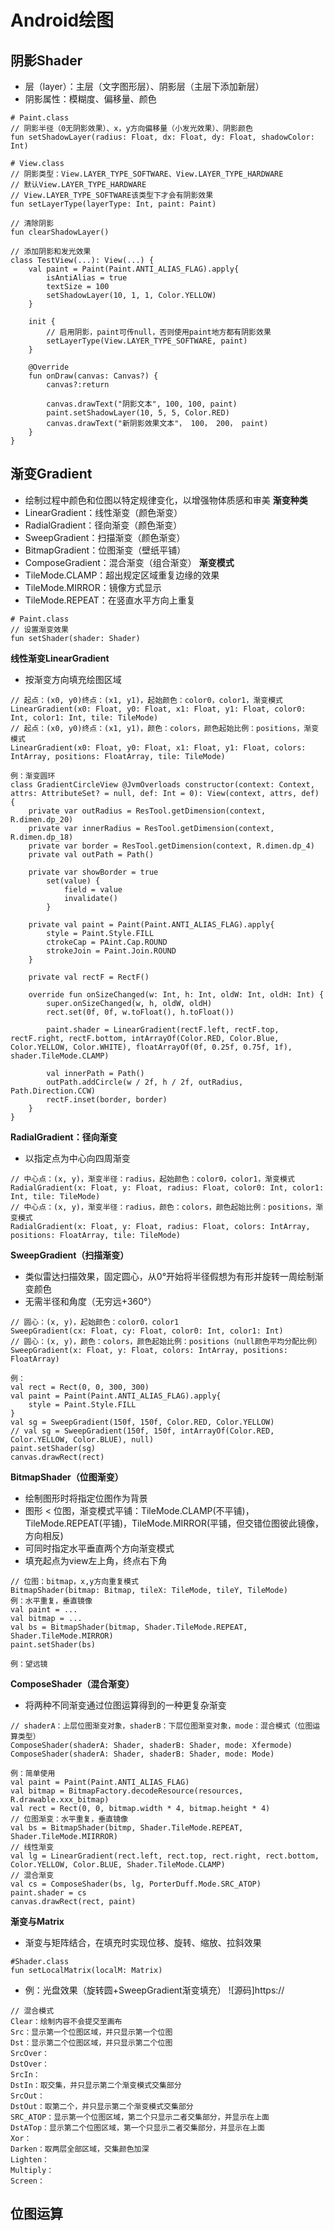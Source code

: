 # Android绘图

## 阴影Shader
* 层（layer）：主层（文字图形层）、阴影层（主层下添加新层）
* 阴影属性：模糊度、偏移量、颜色
```
# Paint.class
// 阴影半径（0无阴影效果）、x，y方向偏移量（小发光效果）、阴影颜色
fun setShadowLayer(radius: Float, dx: Float, dy: Float, shadowColor: Int)

# View.class
// 阴影类型：View.LAYER_TYPE_SOFTWARE、View.LAYER_TYPE_HARDWARE
// 默认View.LAYER_TYPE_HARDWARE
// View.LAYER_TYPE_SOFTWARE该类型下才会有阴影效果
fun setLayerType(layerType: Int, paint: Paint)

// 清除阴影
fun clearShadowLayer()

// 添加阴影和发光效果
class TestView(...): View(...) {
    val paint = Paint(Paint.ANTI_ALIAS_FLAG).apply{
	    isAntiAlias = true
	    textSize = 100
	    setShadowLayer(10, 1, 1, Color.YELLOW)
    }

    init {
        // 启用阴影，paint可传null，否则使用paint地方都有阴影效果
        setLayerType(View.LAYER_TYPE_SOFTWARE, paint)
    }

    @Override
    fun onDraw(canvas: Canvas?) {
        canvas?:return

        canvas.drawText("阴影文本", 100, 100, paint)
        paint.setShadowLayer(10, 5, 5, Color.RED)
        canvas.drawText("新阴影效果文本"， 100， 200， paint)
    }
}
```


## 渐变Gradient
* 绘制过程中颜色和位图以特定规律变化，以增强物体质感和审美
**渐变种类**
* LinearGradient：线性渐变（颜色渐变）
* RadialGradient：径向渐变（颜色渐变）
* SweepGradient：扫描渐变（颜色渐变）
* BitmapGradient：位图渐变（壁纸平铺）
* ComposeGradient：混合渐变（组合渐变）
**渐变模式**
* TileMode.CLAMP：超出规定区域重复边缘的效果
* TileMode.MIRROR：镜像方式显示
* TileMode.REPEAT：在竖直水平方向上重复
```
# Paint.class
// 设置渐变效果
fun setShader(shader: Shader)
```
**线性渐变LinearGradient**
* 按渐变方向填充绘图区域
```
// 起点：(x0, y0)终点：(x1, y1)，起始颜色：color0，color1，渐变模式
LinearGradient(x0: Float, y0: Float, x1: Float, y1: Float, color0: Int, color1: Int, tile: TileMode)
// 起点：(x0, y0)终点：(x1, y1)，颜色：colors，颜色起始比例：positions，渐变模式
LinearGradient(x0: Float, y0: Float, x1: Float, y1: Float, colors: IntArray, positions: FloatArray, tile: TileMode)

例：渐变圆环
class GradientCircleView @JvmOverloads constructor(context: Context, attrs: AttributeSet? = null, def: Int = 0): View(context, attrs, def) {
    private var outRadius = ResTool.getDimension(context, R.dimen.dp_20)
    private var innerRadius = ResTool.getDimension(context, R.dimen.dp_18)
    private var border = ResTool.getDimension(context, R.dimen.dp_4)
    private val outPath = Path()

    private var showBorder = true
        set(value) {
            field = value
            invalidate()
        }

    private val paint = Paint(Paint.ANTI_ALIAS_FLAG).apply{
        style = Paint.Style.FILL
        ctrokeCap = PAint.Cap.ROUND
        strokeJoin = Paint.Join.ROUND
    }

    private val rectF = RectF()

    override fun onSizeChanged(w: Int, h: Int, oldW: Int, oldH: Int) {
        super.onSizeChanged(w, h, oldW, oldH)
        rect.set(0f, 0f, w.toFloat(), h.toFloat())

        paint.shader = LinearGradient(rectF.left, rectF.top, rectF.right, rectF.bottom, intArrayOf(Color.RED, Color.Blue, Color.YELLOW, Color.WHITE), floatArrayOf(0f, 0.25f, 0.75f, 1f), shader.TileMode.CLAMP)

        val innerPath = Path()
        outPath.addCircle(w / 2f, h / 2f, outRadius, Path.Direction.CCW)
        rectF.inset(border, border)
    }
}
```

**RadialGradient：径向渐变**
* 以指定点为中心向四周渐变
```
// 中心点：(x, y)，渐变半径：radius，起始颜色：color0，color1，渐变模式
RadialGradient(x: Float, y: Float, radius: Float, color0: Int, color1: Int, tile: TileMode)
// 中心点：(x, y)，渐变半径：radius，颜色：colors，颜色起始比例：positions，渐变模式
RadialGradient(x: Float, y: Float, radius: Float, colors: IntArray, positions: FloatArray, tile: TileMode)
```

**SweepGradient（扫描渐变）**
* 类似雷达扫描效果，固定圆心，从0°开始将半径假想为有形并旋转一周绘制渐变颜色
* 无需半径和角度（无穷远+360°）
```
// 圆心：(x, y)，起始颜色：color0，color1
SweepGradient(cx: Float, cy: Float, color0: Int, color1: Int)
// 圆心：(x, y)，颜色：colors，颜色起始比例：positions（null颜色平均分配比例）
SweepGradient(x: Float, y: Float, colors: IntArray, positions: FloatArray)

例：
val rect = Rect(0, 0, 300, 300)
val paint = Paint(Paint.ANTI_ALIAS_FLAG).apply{
	style = Paint.Style.FILL
}
val sg = SweepGradient(150f, 150f, Color.RED, Color.YELLOW)
// val sg = SweepGradient(150f, 150f, intArrayOf(Color.RED, Color.YELLOW, Color.BLUE), null)
paint.setShader(sg)
canvas.drawRect(rect)
```

**BitmapShader（位图渐变）**
* 绘制图形时将指定位图作为背景
* 图形 < 位图，渐变模式平铺：TileMode.CLAMP(不平铺)，TileMode.REPEAT(平铺)，TileMode.MIRROR(平铺，但交错位图彼此镜像，方向相反)
* 可同时指定水平垂直两个方向渐变模式
* 填充起点为view左上角，终点右下角
```
// 位图：bitmap，x,y方向重复模式
BitmapShader(bitmap: Bitmap, tileX: TileMode, tileY, TileMode)
例：水平重复，垂直镜像
val paint = ...
val bitmap = ...
val bs = BitmapShader(bitmap, Shader.TileMode.REPEAT, Shader.TileMode.MIRROR)
paint.setShader(bs)

例：望远镜
```

**ComposeShader（混合渐变）**
* 将两种不同渐变通过位图运算得到的一种更复杂渐变
```
// shaderA：上层位图渐变对象，shaderB：下层位图渐变对象，mode：混合模式（位图运算类型）
ComposeShader(shaderA: Shader, shaderB: Shader, mode: Xfermode)
ComposeShader(shaderA: Shader, shaderB: Shader, mode: Mode)

例：简单使用
val paint = Paint(Paint.ANTI_ALIAS_FLAG)
val bitmap = BitmapFactory.decodeResource(resources, R.drawable.xxx_bitmap)
val rect = Rect(0, 0, bitmap.width * 4, bitmap.height * 4)
// 位图渐变：水平重复，垂直镜像
val bs = BitmapShader(bitmp, Shader.TileMode.REPEAT, Shader.TileMode.MIIRROR)
// 线性渐变
val lg = LinearGradient(rect.left, rect.top, rect.right, rect.bottom, Color.YELLOW, Color.BLUE, Shader.TileMode.CLAMP)
// 混合渐变
val cs = ComposeShader(bs, lg, PorterDuff.Mode.SRC_ATOP)
paint.shader = cs
canvas.drawRect(rect, paint)
```

**渐变与Matrix**
* 渐变与矩阵结合，在填充时实现位移、旋转、缩放、拉斜效果
```
#Shader.class
fun setLocalMatrix(localM: Matrix)
```
* 例：光盘效果（旋转圆+SweepGradient渐变填充）
![源码]https://

```
// 混合模式
Clear：绘制内容不会提交至画布
Src：显示第一个位图区域，并只显示第一个位图
Dst：显示第二个位图区域，并只显示第二个位图
SrcOver：
DstOver：
SrcIn：
DstIn：取交集，并只显示第二个渐变模式交集部分
SrcOut：
DstOut：取第二个，并只显示第二个渐变模式交集部分
SRC_ATOP：显示第一个位图区域，第二个只显示二者交集部分，并显示在上面
DstATop：显示第二个位图区域，第一个只显示二者交集部分，并显示在上面
Xor：
Darken：取两层全部区域，交集颜色加深
Lighten：
Multiply：
Screen：
```






## 位图运算











